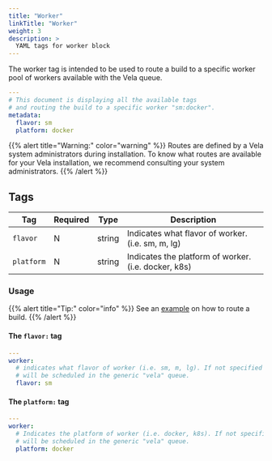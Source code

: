 ```yaml
---
title: "Worker"
linkTitle: "Worker"
weight: 3
description: >
  YAML tags for worker block
---
```


The worker tag is intended to be used to route a build to a specific worker pool of workers available with the Vela queue.

```yaml
---
# This document is displaying all the available tags
# and routing the build to a specific worker "sm:docker".
metadata:
  flavor: sm
  platform: docker
```

{{% alert title="Warning:" color="warning" %}}
Routes are defined by a Vela system administrators during installation. To know what routes are available for your Vela installation, we recommend consulting your system administrators.
{{% /alert %}}

## Tags

| Tag        | Required | Type   | Description                                          |
|------------|----------|--------|------------------------------------------------------|
| `flavor`   | N        | string | Indicates what flavor of worker. (i.e. sm, m, lg)    |
| `platform` | N        | string | Indicates the platform of worker. (i.e. docker, k8s) |

### Usage

{{% alert title="Tip:" color="info" %}}
See an [example](/docs/usage/examples/route/) on how to route a build.
{{% /alert %}}

#### The `flavor:` tag

```yaml
---
worker:
  # indicates what flavor of worker (i.e. sm, m, lg). If not specified
  # will be scheduled in the generic "vela" queue.
  flavor: sm
```

#### The `platform:` tag

```yaml
---
worker:
  # Indicates the platform of worker (i.e. docker, k8s). If not specified
  # will be scheduled in the generic "vela" queue.
  platform: docker
```